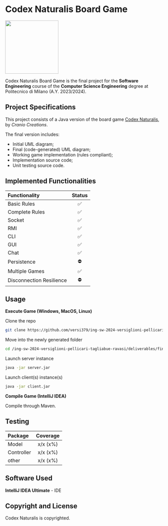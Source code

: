 # Codex Naturalis Board Game

<img src="https://www.craniocreations.it/storage/media/products/19/41/Codex_scatola+ombra.png" width=170px height=170px align="center" />

Codex Naturalis Board Game is the final project for the **Software Engineering** course of the **Computer Science Engineering** degree at Politecnico di Milano (A.Y. 2023/2024).

## Project Specifications
This project consists of a Java version of the board game [Codex Naturalis](https://www.craniocreations.it/prodotto/codex-naturalis), by *Cranio Creations*.

The final version includes:
* Initial UML diagram;
* Final (code-generated) UML diagram;
* Working game implementation (rules compliant);
* Implementation source code;
* Unit testing source code.

## Implemented Functionalities
| Functionality | Status |
|:-----------------------|:------:|
| Basic Rules |   ✅    |
| Complete Rules |   ✅    |
| Socket |   ✅    |
| RMI |   ✅    |
| CLI |   ✅    |
| GUI |   ✅    |
| Chat |   ✅    |
| Persistence |    ⛔    |
| Multiple Games |   ✅    |
| Disconnection Resilience |   ⛔    |

## Usage
**Execute Game (Windows, MacOS, Linux)**

Clone the repo
```bash
git clone https://github.com/versi379/ing-sw-2024-versiglioni-pellicari-tagliabue-ravasi.git
```
Move into the newly generated folder
```bash
cd /ing-sw-2024-versiglioni-pellicari-tagliabue-ravasi/deliverables/final/jar
```
Launch server instance
```bash
java -jar server.jar
```
Launch client(s) instance(s)
```bash
java -jar client.jar
```

**Compile Game (IntelliJ IDEA)**

Compile through Maven.

## Testing
| Package | Coverage |
|:-----------------------|:------------------------------------:|
| Model | x/x (x%)
| Controller | x/x (x%)
| other  | x/x (x%)

## Software Used
**IntelliJ IDEA Ultimate** - IDE

## Copyright and License

Codex Naturalis is copyrighted.